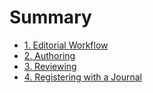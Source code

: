 # Summary
* [1. Editorial Workflow](1-editorial-workflow.md)
* [2. Authoring](2-authoring.md)
* [3. Reviewing](3-reviewing.md)
* [4. Registering with a Journal](4-registering.md)
